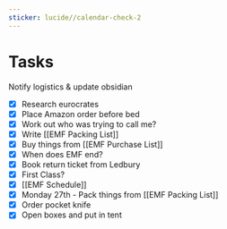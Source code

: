 ```yaml
---
sticker: lucide//calendar-check-2
---
```

# Tasks
Notify logistics & update obsidian
- [x] Research eurocrates
- [x] Place Amazon order before bed
- [x] Work out who was trying to call me?
- [x] Write [[EMF Packing List]]
- [x] Buy things from [[EMF Purchase List]]
- [x] When does EMF end?
- [x] Book return ticket from Ledbury
- [x] First Class?
- [x] [[EMF Schedule]]
- [x] Monday 27th - Pack things from [[EMF Packing List]]
- [x] Order pocket knife
- [x] Open boxes and put in tent